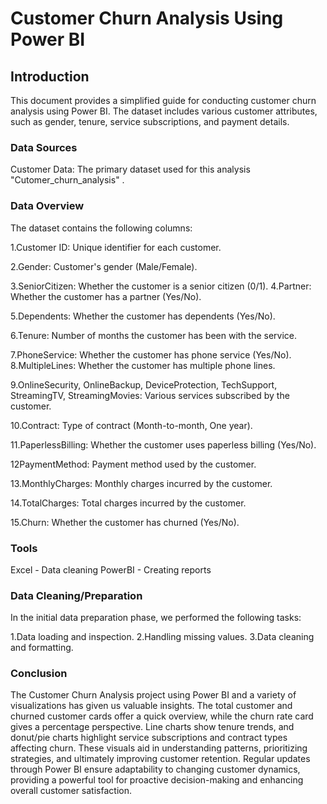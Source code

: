 # Customer Churn Analysis Using Power BI

## Introduction
This document provides a simplified guide for conducting customer churn analysis using Power BI. The dataset includes various customer attributes, such as gender, tenure, service subscriptions, and payment details.

### Data Sources 
Customer Data: The primary dataset used for this analysis "Cutomer_churn_analysis" .

### Data Overview
The dataset contains the following columns:


1.Customer ID: Unique identifier for each customer.

2.Gender: Customer's gender (Male/Female).

3.SeniorCitizen: Whether the customer is a senior citizen (0/1). 4.Partner: Whether the customer has a partner (Yes/No).

5.Dependents: Whether the customer has dependents (Yes/No). 

6.Tenure: Number of months the customer has been with the service. 

7.PhoneService: Whether the customer has phone service (Yes/No). 8.MultipleLines: Whether the customer has multiple phone lines. 

9.OnlineSecurity, OnlineBackup, DeviceProtection, TechSupport, StreamingTV, StreamingMovies: Various services subscribed by the customer. 

10.Contract: Type of contract (Month-to-month, One year). 

11.PaperlessBilling: Whether the customer uses paperless billing (Yes/No). 

12PaymentMethod: Payment method used by the customer. 

13.MonthlyCharges: Monthly charges incurred by the customer. 

14.TotalCharges: Total charges incurred by the customer. 

15.Churn: Whether the customer has churned (Yes/No).


### Tools
Excel - Data cleaning 
PowerBI - Creating reports

### Data Cleaning/Preparation
In the initial data preparation phase, we performed the following tasks:

1.Data loading and inspection.
2.Handling missing values.
3.Data cleaning and formatting.

### Conclusion
The Customer Churn Analysis project using Power BI and a variety of visualizations has given us valuable insights. The total customer and churned customer cards offer a quick overview, while the churn rate card gives a percentage perspective. Line charts show tenure trends, and donut/pie charts highlight service subscriptions and contract types affecting churn. These visuals aid in understanding patterns, prioritizing strategies, and ultimately improving customer retention. Regular updates through Power BI ensure adaptability to changing customer dynamics, providing a powerful tool for proactive decision-making and enhancing overall customer satisfaction.

